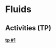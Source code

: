 

#  Fluids


##  Activities (TP)


**[tp #1 ][a1]**  

  [a1]: Activity.pdf
  

  
  
  
  
  
  
  
  
  
